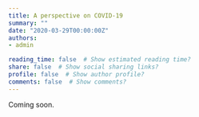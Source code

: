 ```yaml
---
title: A perspective on COVID-19
summary: ""
date: "2020-03-29T00:00:00Z"
authors:
- admin

reading_time: false  # Show estimated reading time?
share: false  # Show social sharing links?
profile: false  # Show author profile?
comments: false  # Show comments?
---
```

<!--
* Introduce, set stage

* What are we going to talk about?

* Origins of the virus, and some misconceptions

* How does the virus spread and how does containment work


* Where do we stand right now? Status in countries around the world?

* Economic impact of policies. Current situation. Potential outcomes.
-->


Coming soon.

